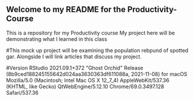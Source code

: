 ## Welcome to my README for the Productivity-Course
This is a repository for my Productivity course
My project here will be demonstrating what I learned in this class

#This mock up project will be examining the population rebpund of spotted gar. Alongside I will link articles that discuss my project.

#Version
RStudio 2021.09.1+372 "Ghost Orchid" Release (8b9ced188245155642d024aa3630363df611088a, 2021-11-08) for macOS
Mozilla/5.0 (Macintosh; Intel Mac OS X 12_7_4) AppleWebKit/537.36 (KHTML, like Gecko) QtWebEngine/5.12.10 Chrome/69.0.3497.128 Safari/537.36

